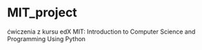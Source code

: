 # MIT_project
ćwiczenia z kursu edX MIT: Introduction to Computer Science and Programming Using Python
